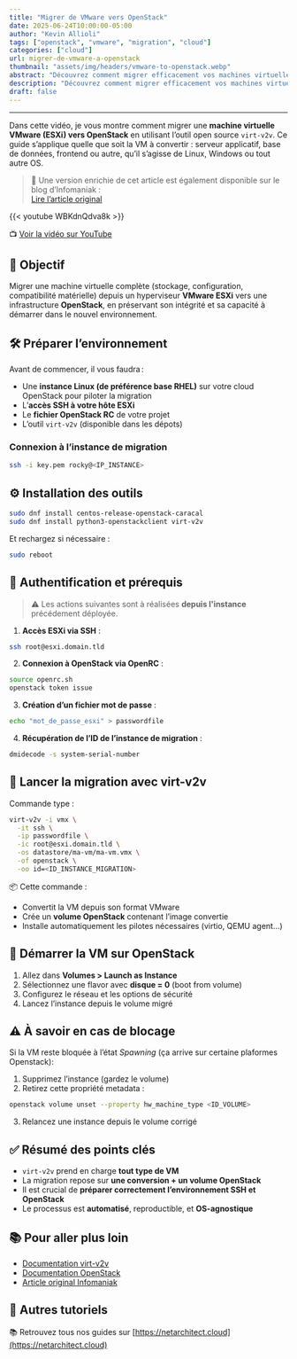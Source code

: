 ```yaml
---
title: "Migrer de VMware vers OpenStack"
date: 2025-06-24T10:00:00-05:00
author: "Kevin Allioli"
tags: ["openstack", "vmware", "migration", "cloud"]
categories: ["cloud"]
url: migrer-de-vmware-a-openstack
thumbnail: "assets/img/headers/vmware-to-openstack.webp"
abstract: "Découvrez comment migrer efficacement vos machines virtuelles depuis VMware ESXi vers OpenStack. Une approche claire, reproductible, et indépendante du système d’exploitation."
description: "Découvrez comment migrer efficacement vos machines virtuelles depuis VMware ESXi vers OpenStack. Une approche claire, reproductible, et indépendante du système d’exploitation."
draft: false
---
```


------------

Dans cette vidéo, je vous montre comment migrer une **machine virtuelle VMware (ESXi) vers OpenStack** en utilisant l’outil open source `virt-v2v`. Ce guide s’applique quelle que soit la VM à convertir : serveur applicatif, base de données, frontend ou autre, qu’il s’agisse de Linux, Windows ou tout autre OS.

> 📝 Une version enrichie de cet article est également disponible sur le blog d’Infomaniak :  
> [Lire l’article original](https://news.infomaniak.com/migrer-vmware-server-vers-openstack/)

{{< youtube WBKdnQdva8k >}}

📺 [Voir la vidéo sur YouTube](https://www.youtube.com/watch?v=WBKdnQdva8k)


## 🧭 Objectif

Migrer une machine virtuelle complète (stockage, configuration, compatibilité matérielle) depuis un hyperviseur **VMware ESXi** vers une infrastructure **OpenStack**, en préservant son intégrité et sa capacité à démarrer dans le nouvel environnement.


## 🛠️ Préparer l’environnement

Avant de commencer, il vous faudra :

- Une **instance Linux (de préférence base RHEL)** sur votre cloud OpenStack pour piloter la migration
- L’**accès SSH à votre hôte ESXi**
- Le **fichier OpenStack RC** de votre projet
- L’outil `virt-v2v` (disponible dans les dépots)

### Connexion à l’instance de migration

```bash
ssh -i key.pem rocky@<IP_INSTANCE>
```


## ⚙️ Installation des outils

```bash
sudo dnf install centos-release-openstack-caracal
sudo dnf install python3-openstackclient virt-v2v
```

Et rechargez si nécessaire :

```bash
sudo reboot
```


## 🔐 Authentification et prérequis

> ⚠️ Les actions suivantes sont à réalisées **depuis l'instance** précédement déployée.

1. **Accès ESXi via SSH** :

```bash
ssh root@esxi.domain.tld
```

2. **Connexion à OpenStack via OpenRC** :

```bash
source openrc.sh
openstack token issue
```

3. **Création d’un fichier mot de passe** :

```bash
echo "mot_de_passe_esxi" > passwordfile
```

4. **Récupération de l’ID de l’instance de migration** :

```bash
dmidecode -s system-serial-number
```


## 🚚 Lancer la migration avec virt-v2v

Commande type :

```bash
virt-v2v -i vmx \
  -it ssh \
  -ip passwordfile \
  -ic root@esxi.domain.tld \
  -os datastore/ma-vm/ma-vm.vmx \
  -of openstack \
  -oo id=<ID_INSTANCE_MIGRATION>
```

📦 Cette commande :
- Convertit la VM depuis son format VMware
- Crée un **volume OpenStack** contenant l’image convertie
- Installe automatiquement les pilotes nécessaires (virtio, QEMU agent…)


## 🚀 Démarrer la VM sur OpenStack

1. Allez dans **Volumes > Launch as Instance**
2. Sélectionnez une flavor avec **disque = 0** (boot from volume)
3. Configurez le réseau et les options de sécurité
4. Lancez l’instance depuis le volume migré


## ⚠️ À savoir en cas de blocage

Si la VM reste bloquée à l’état *Spawning* (ça arrive sur certaine plaformes Openstack):

1. Supprimez l’instance (gardez le volume)
2. Retirez cette propriété metadata :

```bash
openstack volume unset --property hw_machine_type <ID_VOLUME>
```

3. Relancez une instance depuis le volume corrigé


## ✅ Résumé des points clés

- `virt-v2v` prend en charge **tout type de VM**
- La migration repose sur **une conversion + un volume OpenStack**
- Il est crucial de **préparer correctement l’environnement SSH et OpenStack**
- Le processus est **automatisé**, reproductible, et **OS-agnostique**


## 📚 Pour aller plus loin

- [Documentation virt-v2v](https://access.redhat.com/documentation/en-us/red_hat_virtualization/4.4/html/migration_toolkit_for_virtualization_guide/)
- [Documentation OpenStack](https://docs.openstack.org/)
- [Article original Infomaniak](https://news.infomaniak.com/migrer-vmware-server-vers-openstack/)


## 🔗 Autres tutoriels

📚 Retrouvez tous nos guides sur [https://netarchitect.cloud](https://netarchitect.cloud)
